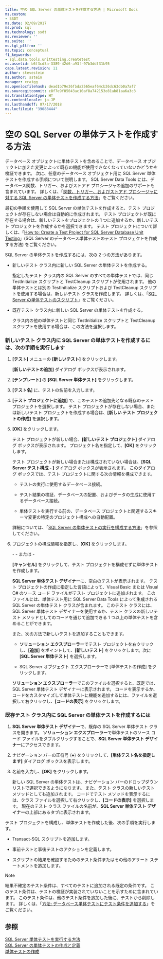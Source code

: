 ```yaml
---
title: 空の SQL Server の単体テストを作成する方法 | Microsoft Docs
ms.custom:
- SSDT
ms.date: 02/09/2017
ms.prod: sql
ms.technology: ssdt
ms.reviewer: ''
ms.suite: ''
ms.tgt_pltfrm: ''
ms.topic: conceptual
f1_keywords:
- sql.data.tools.unittesting.createtest
ms.assetid: b6f3cd5a-3389-42d6-a93f-97b3ddf31b95
caps.latest.revision: 11
author: stevestein
ms.author: sstein
manager: craigg
ms.openlocfilehash: dead1b79e36fbda2565eaf64cb26dc63db0a7af7
ms.sourcegitcommit: c8f7e9f05043ac10af8a742153e81ab81aa6a3c3
ms.translationtype: HT
ms.contentlocale: ja-JP
ms.lasthandoff: 07/17/2018
ms.locfileid: "39088444"
---
```

# <a name="how-to-create-an-empty-sql-server-unit-test"></a>空の SQL Server の単体テストを作成する方法
データベース オブジェクトに単体テストを含めることで、データベース オブジェクトに加えた変更によって既存の機能が使用できなくなっていないかどうかを検証できます。 次に、任意のデータベース オブジェクト用に SQL Server 単体テストを作成する手順について説明します。 SQL Server Data Tools には、データベース関数、トリガー、およびストアド プロシージャの追加のサポートも含まれています。 詳しくは、「[関数、トリガー、およびストアド プロシージャに対する SQL Server の単体テストを作成する方法](../ssdt/how-to-create-unit-tests-for-functions-triggers-stored-procedures.md)」をご覧ください。  
  
最初の手順を使用して SQL Server の単体テストを作成すると、テスト プロジェクトが存在しない場合は自動的に作成されます。 テスト プロジェクトが既に存在する場合は、新しいテストをプロジェクトの 1 つに追加するか、新しいテスト プロジェクトを作成するかを選択できます。 テスト プロジェクトについて詳しくは、「[How to: Create a Test Project for SQL Server Database Unit Testing](../ssdt/how-to-create-a-test-project-for-sql-server-database-unit-testing.md)」(SQL Server のデータベース単体テストのテスト プロジェクトを作成する方法) をご覧ください。  
  
SQL Server の単体テストを作成するには、次の 2 つの方法があります。  
  
-   新しいテスト クラス内に新しい SQL Server の単体テストを作成する。  
  
    指定したテスト クラス内の SQL Server のすべての単体テストでは、同じ TestInitialize スクリプトと TestCleanup スクリプトが使用されます。 他の単体テストとは別の TestInitialize スクリプトおよび TestCleanup スクリプトを使用する場合は、新しいテスト クラスを作成します。 詳しくは、「[SQL Server の単体テストのスクリプト](../ssdt/scripts-in-sql-server-unit-tests.md)」をご覧ください。  
  
-   既存テスト クラス内に新しい SQL Server の単体テストを作成する。  
  
    クラス内の他の単体テストと同じ TestInitialize スクリプトと TestCleanup スクリプトを使用する場合は、この方法を選択します。  
  
### <a name="to-create-a-sql-server-unit-test-inside-a-new-test-class"></a>新しいテスト クラス内に SQL Server の単体テストを作成するには、次の手順を実行します  
  
1.  **[テスト]** メニューの **[新しいテスト]** をクリックします。  
  
    **[新しいテストの追加]** ダイアログ ボックスが表示されます。  
  
2.  **[テンプレート]** の **[SQL Server 単体テスト]** をクリックします。  
  
3.  **[テスト名]** に、テストの名前を入力します。  
  
4.  **[テスト プロジェクトに追加]** で、このテストの追加先となる既存のテスト プロジェクトを選択します。 テスト プロジェクトが存在しない場合、または新しいテスト プロジェクトを作成する場合は、**[新しい <language> テスト プロジェクトの作成]** を選択します。  
  
5.  **[OK]** をクリックします。  
  
    テスト プロジェクトが新しい場合、**[新しいテスト プロジェクト]** ダイアログ ボックスが表示されます。 プロジェクト名を指定して、**[OK]** をクリックします。  
  
    テスト プロジェクトが新しい場合または構成されていない場合は、**[SQL Server テスト構成 - <ProjectName>]** ダイアログ ボックスが表示されます。 このダイアログ ボックスでは、テスト プロジェクトに関する次の情報を構成できます。  
  
    -   テストの実行に使用するデータベース接続。  
  
    -   テスト結果の検証、データベースの配置、およびデータの生成に使用するデータベース接続。  
  
    -   単体テストを実行する前の、データベース プロジェクトと関連するスキーマ変更の特定のプロジェクト構成への自動配置。  
  
    詳細については、「[SQL Server の単体テストの実行を構成する方法](../ssdt/how-to-configure-sql-server-unit-test-execution.md)」を参照してください。  
  
6.  プロジェクトの構成情報を指定し、**[OK]** をクリックします。  
  
    \- - または -  
  
    **[キャンセル]** をクリックして、テスト プロジェクトを構成せずに単体テストを作成します。  
  
    **SQL Server 単体テスト デザイナー**に、空白のテストが表示されます。 テスト プロジェクトの作成に指定した言語によって、Visual Basic または Visual C\# のソース コード ファイルがテスト プロジェクトに追加されます。 このファイルには、単体テスト用に SQL Server Data Tools によって生成される SQL Server の単体テスト クラスが含まれます。 このテスト クラスには、SQL Server 単体テスト デザイナーを使用するか、テスト クラスの新しいテスト メソッドとしてのコードを通じて追加できる 1 つ以上の単体テストを含めることができます。  
  
    また、次の方法で新しいテストを追加することもできます。  
  
    -   **ソリューション エクスプローラー**でテスト プロジェクトを右クリックし、**[追加]** をポイントして、**[新しいテスト]** をクリックします。次に **[SQL Server 単体テスト]** を選択します。  
  
    -   SQL Server オブジェクト エクスプローラーで [単体テストの作成] をクリックします。  
  
    **ソリューション エクスプローラー**でこのファイルを選択すると、既定では、SQL Server 単体テスト デザイナーに表示されます。 コードを表示するか、コードをカスタマイズして単体テストに機能を追加するには、ファイルを選択して右クリックし、**[コードの表示]** をクリックします。  
  
### <a name="to-create-a-sql-server-unit-test-inside-an-existing-test-class"></a>既存テスト クラス内に SQL Server の単体テストを作成するには  
  
1.  **SQL Server 単体テスト デザイナー**で、既存の SQL Server 単体テスト クラスを開きます。 **ソリューション エクスプローラー**で単体テストのソース コード ファイルをダブルクリックすることで、**SQL Server 単体テスト デザイナー**にアクセスできます。  
  
2.  ナビゲーション バーの正符号 (**+**) をクリックして、**[単体テスト名を指定します]** ダイアログ ボックスを表示します。  
  
3.  名前を入力し、**[OK]** をクリックします。  
  
    新しい SQL Server の単体テストは、ナビゲーション バーのドロップダウン リストで選択できるようになります。 また、テスト クラスの新しいテスト メソッドとしても追加されます。 コードでテスト メソッドを表示するには、クラス ファイルを選択して右クリックし、**[コードの表示]** を選択します。 現在のテスト クラス ファイルの名前が、**SQL Server 単体テスト デザイナー**の上部にあるタブに表示されます。  
  
テスト プロジェクトを構成し、単体テストを作成した後、次の手順を実行します。  
  
-   Transact\-SQL スクリプトを追加します。  
  
-   事前テストと事後テストのアクションを定義します。  
  
-   スクリプトの結果を確認するためのテスト条件またはその他のアサート ステートメントを追加します。  
  
> [!NOTE]  
> 結果不確定のテスト条件は、すべてのテストに追加される既定の条件です。 このテスト条件は、テストの検証が実装されていないことを示すために含まれています。 このテスト条件は、他のテスト条件を追加した後に、テストから削除します。 詳しくは、「[方法: データベース単体テストにテスト条件を追加する](http://msdn.microsoft.com/library/aa833242(VS.100).aspx)」をご覧ください。  
  
## <a name="see-also"></a>参照  
[SQL Server 単体テストを実行する方法](../ssdt/how-to-run-sql-server-unit-tests.md)  
[SQL Server の単体テストの作成と定義](../ssdt/creating-and-defining-sql-server-unit-tests.md)  
[単体テストの作成](http://msdn.microsoft.com/library/ms182523(VS.90).aspx)  
  
